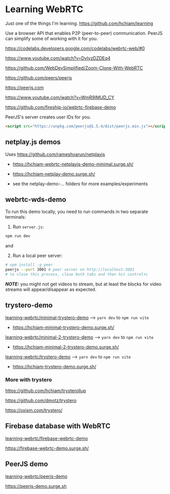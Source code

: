 # Learning WebRTC

Just one of the things I'm learning. <https://github.com/hchiam/learning>

Use a browser API that enables P2P (peer-to-peer) communication. PeerJS can simplify some of working with it for you.

<https://codelabs.developers.google.com/codelabs/webrtc-web/#0>

<https://www.youtube.com/watch?v=DvlyzDZDEq4>

<https://github.com/WebDevSimplified/Zoom-Clone-With-WebRTC>

<https://github.com/peers/peerjs>

<https://peerjs.com>

<https://www.youtube.com/watch?v=WmR9IMUD_CY>

<https://github.com/fireship-io/webrtc-firebase-demo>

PeerJS's server creates user IDs for you.

```html
<script src="https://unpkg.com/peerjs@1.5.4/dist/peerjs.min.js"></script>
```

## netplay.js demos

Uses <https://github.com/rameshvarun/netplayjs>

- <https://hchiam-webrtc-netplayjs-demo-minimal.surge.sh/>

- <https://hchiam-netplay-demo.surge.sh/>

- see the netplay-demo-... folders for more examples/experiments

## webrtc-wds-demo

To run this demo locally, you need to run commands in two separate terminals:

1. Run `server.js`:

```sh
npm run dev
```

and

2. Run a local peer server:

```sh
# npm install -g peer
peerjs --port 3001 # peer server on http://localhost:3001
# to close this process, close both tabs and then hit control+c
```

_**NOTE:**_ you might not get videos to stream, but at least the blocks for video streams will appear/disappear as expected.

## trystero-demo

[learning-webrtc/minimal-trystero-demo](https://github.com/hchiam/learning-webrtc/tree/main/minimal-trystero-demo) --> `yarn dev` to `npm run vite`

- <https://hchiam-minimal-trystero-demo.surge.sh/>

[learning-webrtc/minimal-2-trystero-demo](https://github.com/hchiam/learning-webrtc/tree/main/minimal-2-trystero-demo) --> `yarn dev` to `npm run vite`

- <https://hchiam-minimal-2-trystero-demo.surge.sh/>

[learning-webrtc/trystero-demo](https://github.com/hchiam/learning-webrtc/tree/main/trystero-demo) --> `yarn dev` to `npm run vite`

- <https://hchiam-trystero-demo.surge.sh/>

### More with trystero

<https://github.com/hchiam/trysterollup>

<https://github.com/dmotz/trystero>

<https://oxism.com/trystero/>

## Firebase database with WebRTC

[learning-webrtc/firebase-webrtc-demo](https://github.com/hchiam/learning-webrtc/tree/main/firebase-webrtc-demo)

<https://firebase-webrtc-demo.surge.sh/>

## PeerJS demo

[learning-webrtc/peerjs-demo](https://github.com/hchiam/learning-webrtc/tree/main/peerjs-demo)

<https://peerjs-demo.surge.sh>
